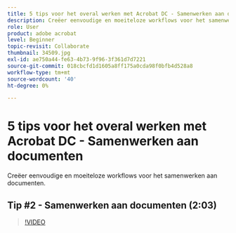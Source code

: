 ```yaml
---
title: 5 tips voor het overal werken met Acrobat DC - Samenwerken aan documenten
description: Creëer eenvoudige en moeiteloze workflows voor het samenwerken aan documenten
role: User
product: adobe acrobat
level: Beginner
topic-revisit: Collaborate
thumbnail: 34509.jpg
exl-id: ae750a44-fe63-4b73-9f96-3f361d7d7221
source-git-commit: 018cbcfd1d1605a8ff175a0cda98f0bfb4d528a8
workflow-type: tm+mt
source-wordcount: '40'
ht-degree: 0%

---
```


# 5 tips voor het overal werken met Acrobat DC - Samenwerken aan documenten

Creëer eenvoudige en moeiteloze workflows voor het samenwerken aan documenten.

## Tip #2 - Samenwerken aan documenten (2:03)

>[!VIDEO](https://video.tv.adobe.com/v/34509)

